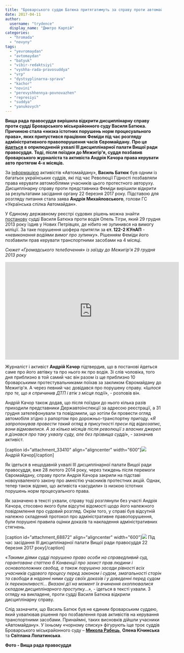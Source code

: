 ```yaml
---
title: "Броварського суддю Батюка притягатимуть за справу проти автомайданівця Качора"
date: 2017-04-11
author: 
  username: "trydence"
  display_name: "Дмитро Карпій"
categories: 
  - "hromada"
  - "novyny"
tags: 
  - "yevromaydan"
  - "avtomaydan"
  - "batyuk"
  - "vibir-redaktsiyi"
  - "vyshha-rada-pravosuddya"
  - "vrp"
  - "dystsyplinarna-sprava"
  - "kachor"
  - "novini"
  - "perevyshhennya-povnovazhen"
  - "represiyi"
  - "suddya"
  - "yanukovych"
---
```


**Вища рада правосуддя вирішила відкрити дисциплінарну справу проти судді Броварського міськрайонного суду Василя Батюка. Причиною стала «низка істотних порушень норм процесуального права», яких припустився працівник Феміди під час розгляду адміністративного правопорушення часів Євромайдану.** **Про це** [**йдеться**](http://www.vru.gov.ua/act/9105) **в оприлюдненій ухвалі ІІІ дисциплінарної палати Вищої ради правосуддя.** **Тоді, після поїздки до Межигір'я, суддя позбавив броварського журналіста та активіста Андрія Качора права керувати авто протягом 4-х місяців.**

За [інформацією](https://www.facebook.com/automaidan/posts/879222845422398) активістів «Автомайдану», **Василь Батюк** був одним із багатьох українських суддів, які під час Революції Гідності позбавляли права керувати автомобілями учасників цього протестного авторуху. Дисциплінарну справу проти представника Феміди вирішили відкрити за результатами засідання органу 22 березня 2017 року. Підставою для розгляду питання стала заява **Андрія Михайловського**, голови ГС «Українська спілка Автомайдан».

У Єдиному державному реєстрі судових рішень можна знайти [постанову](http://www.reyestr.court.gov.ua/Review/36687440) судді Василя Батюка проти водія Опель Тігри, який 29 грудня 2013 року їздив у Нових Петрівцях, де нібито не зупинився на вимогу міліції. За таке порушення шофера притягли за **ст. 122-2 КУпАП** - «_невиконання водіями вимог про зупинку_». Рішенням Феміди його позбавили прав керувати транспортними засобами на 4 місяці.

_Сюжет_ _«Громадського телебачення» із заїзду до Межигір'я 29 грудня 2013 року_

<iframe src="https://www.youtube.com/embed/KLqjSMyDsAk" width="560" height="315" frameborder="0" allowfullscreen="allowfullscreen"></iframe>

Журналіст і активіст **Андрій Качор** підтвердив, що в постанові йдеться саме про його автівку та про нього як про водія. Зі слів чоловіка, того дня приблизно в той самий час він разом із ще приблизно 10 броварськими протестувальниками поїхав за закликом Євромайдану до Межигір'я. А через певний час довідався про порушену справу. «_Ішлося про те, що я спричинив ДТП і втік з місця події_», - розповів він.

Андрій Качор також додав, що після поїздки до нього кілька разів приходили представники Державтоінспекції за адресою реєстрації, а 31 грудня зателефонували та повідомили, що хотіли би провести огляд автомобіля згідно з рапортом про дорожньо-транспортну пригоду. «_Я запропонував провести такий огляд в присутності преси під відеозапис, вони відмовилися. А за кілька місяців після революції з власних джерел я дізнався про таку ухвалу суду, але без прізвища судді_», - зазначив активіст.

\[caption id="attachment\_33410" align="aligncenter" width="600"\][![](https://mpz.brovary.org/wp-content/uploads/2015/02/Kachor-Andriy-IMG_0614.jpg)](https://mpz.brovary.org/wp-content/uploads/2015/02/Kachor-Andriy-IMG_0614.jpg) Андрій Качор\[/caption\]

Як ідеться в нещодавній ухвалі ІІІ дисциплінарної палати Вищої ради правосуддя, вже 28 лютого 2014 року, через тиждень після перемоги Євромайдану, справу проти Андрія Качора закрили на підставі новоухваленого закону про амністію учасників протестних акцій. Однак, тепер також відомо, що активіста «засудили» із низкою істотних порушень норм процесуального права.

Як зазначено в тексті ухвали, справу тоді розглянули без участі Андрія Качора, стосовно якого були відсутні відомості щодо його належного повідомлення про судовий розгляд. Окрім того, у справі був відсутній належно складений протокол про адміністративне правопорушення, були порушені правила оцінки доказів та накладення адміністративних стягнень.

\[caption id="attachment\_68872" align="aligncenter" width="600"\][![](https://mpz.brovary.org/wp-content/uploads/2017/04/Screenshot_34.png)](https://mpz.brovary.org/wp-content/uploads/2017/04/Screenshot_34.png) Під час засідання ІІІ дисциплінарної палати Вищої ради правосуддя 22 березня 2017 року\[/caption\]

«_Такими діями судді порушено право особи на справедливий суд, гарантоване статтею 6 Конвенції про захист прав людини і основоположних свобод, а також порушено засади рівності всіх учасників судового процесу перед законом і судом, змагальності сторін та свободи в наданні ними суду своїх доказів і у доведенні перед судом їх переконливості... Вказані дії на момент їх вчинення охоплювалися складом дисциплінарного проступку...», -_ ідеться в тексті ухвали. З огляду на викладене, проти судді Василя Батюка відкрили дисциплінарну справу.

Слід зазначити, що Василь Батюк був не єдиним броварським суддею, який ухвалював рішення про позбавлення прав активістів на керування транспортними засобами. Принаймні, таких висновків дійшли учасники «Автомайдану». У їхньому «чорному списку» фігурують іще троє суддів Броварського міськрайонного суду – [**Микола Рабець**](https://mpz.brovary.org/brovarskogo-suddyu-suditimut-za-represiyi-aktivistiv/), **Олена Кічинська** та **Світлана Лопатинська**.

**Фото - Вища рада правосуддя**
